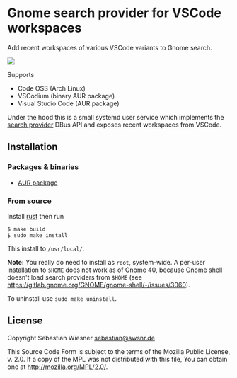 # Gnome search provider for VSCode workspaces

Add recent workspaces of various VSCode variants to Gnome search.

![](./screenshot.png)

Supports

- Code OSS (Arch Linux)
- VSCodium (binary AUR package)
- Visual Studio Code (AUR package)

Under the hood this is a small systemd user service which implements the [search provider][1] DBus API and exposes recent workspaces from VSCode.

[1]: https://developer.gnome.org/SearchProvider/

## Installation

### Packages & binaries

- [AUR package](https://aur.archlinux.org/packages/gnome-search-providers-vscode/)

### From source

Install [rust](https://www.rust-lang.org/tools/install) then run

```console
$ make build
$ sudo make install
```

This install to `/usr/local/`.

**Note:** You really do need to install as `root`, system-wide.
A per-user installation to `$HOME` does not work as of Gnome 40, because Gnome shell doesn't load search providers from `$HOME` (see <https://gitlab.gnome.org/GNOME/gnome-shell/-/issues/3060>).

To uninstall use `sudo make uninstall`.

## License

Copyright Sebastian Wiesner <sebastian@swsnr.de>

This Source Code Form is subject to the terms of the Mozilla Public
License, v. 2.0. If a copy of the MPL was not distributed with this
file, You can obtain one at <http://mozilla.org/MPL/2.0/>.
